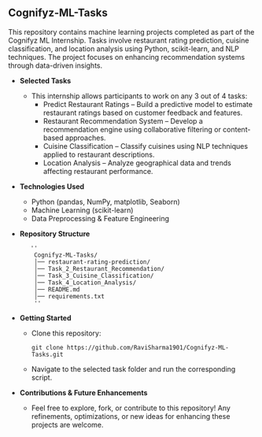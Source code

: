 ## Cognifyz-ML-Tasks
This repository contains machine learning projects completed as part of the Cognifyz ML Internship. Tasks involve restaurant rating prediction, cuisine classification, and location analysis using Python, scikit-learn, and NLP techniques. The project focuses on enhancing recommendation systems through data-driven insights.

- __Selected Tasks__
  - This internship allows participants to work on any 3 out of 4 tasks:
    -  Predict Restaurant Ratings – Build a predictive model to estimate restaurant ratings based on customer feedback and features.
    - Restaurant Recommendation System – Develop a recommendation engine using collaborative filtering or content-based approaches.
    - Cuisine Classification – Classify cuisines using NLP techniques applied to restaurant descriptions.
    - Location Analysis – Analyze geographical data and trends affecting restaurant performance.

- __Technologies Used__
  - Python (pandas, NumPy, matplotlib, Seaborn)
  - Machine Learning (scikit-learn)
  - Data Preprocessing & Feature Engineering

- __Repository Structure__
  
         ''
          Cognifyz-ML-Tasks/
          │── restaurant-rating-prediction/
          │── Task_2_Restaurant_Recommendation/
          │── Task_3_Cuisine_Classification/
          │── Task_4_Location_Analysis/
          │── README.md
          │── requirements.txt
          ''
- __Getting Started__
        
  - Clone this repository:

        git clone https://github.com/RaviSharma1901/Cognifyz-ML-Tasks.git

  - Navigate to the selected task folder and run the corresponding script.

- __Contributions & Future Enhancements__
  - Feel free to explore, fork, or contribute to this repository! Any refinements, optimizations, or new ideas for enhancing these projects are welcome.
